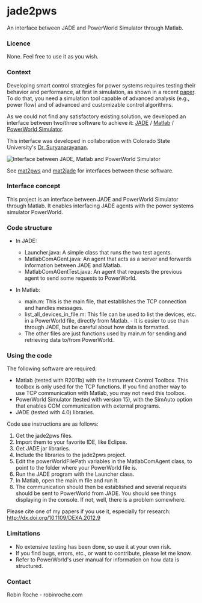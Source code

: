 # jade2pws

An interface between JADE and PowerWorld Simulator through Matlab.

### Licence

None. Feel free to use it as you wish.

### Context

Developing smart control strategies for power systems requires testing their behavior and performance, at first in simulation, as shown in a recent [paper](http://dx.doi.org/10.1109/DEXA.2012.9). To do that, you need a simulation tool capable of advanced analysis (e.g., power flow) and of advanced and customizable control algorithms. 

As we could not find any satisfactory existing solution, we developed an interface between two/three software to achieve it: [JADE](http://jade.tilab.com/) / [Matlab](http://www.mathworks.com/products/matlab/) / [PowerWorld Simulator](http://www.powerworld.com/).

This interface was developed in collaboration with Colorado State University's [Dr. Suryanarayanan](http://www.engr.colostate.edu/~ssuryana).

![Interface between JADE, Matlab and PowerWorld Simulator](http://robinroche.com/webpage/images/Jadepw.png)

See [mat2pws](https://github.com/robinroche/mat2pws) and [mat2jade](https://github.com/robinroche/mat2jade) for interfaces between these software.

### Interface concept

This project is an interface between JADE and PowerWorld Simulator through Matlab. 
It enables interfacing JADE agents with the power systems simulator PowerWorld.

### Code structure

- In JADE:
  - Launcher.java: A simple class that runs the two test agents.
  - MatlabComAGent.java: An agent that acts as a server and forwards information between JADE and Matlab.
  - MatlabComAGentTest.java: An agent that requests the previous agent to send some requests to PowerWorld.

- In Matlab:
  - main.m: This is the main file, that establishes the TCP connection and handles messages.
  - list_all_devices_in_file.m: This file can be used to list the devices, etc. in a PowerWorld file, directly from Matlab.    - It is easier to use than through JADE, but be careful about how data is formatted.
  - The other files are just functions used by main.m for sending and retrieving data to/from PowerWorld.

### Using the code

The following software are required:

- Matlab (tested with R2011b) with the Instrument Control Toolbox. This toolbox is only used for the TCP functions. If you find another way to use TCP communication with Matlab, you may not need this toolbox.
- PowerWorld Simulator (tested with version 15), with the SimAuto option that enables COM communication with external programs.
- JADE (tested with 4.0) libraries. 

Code use instructions are as follows:

1. Get the jade2pws files.
2. Import them to your favorite IDE, like Eclipse.
3. Get JADE jar libraries.
4. Include the libraries to the jade2pws project.
5. Edit the powerWorldFilePath variables in the MatlabComAgent class, to point to the folder where your PowerWorld file is.
6. Run the JADE program with the Launcher class.
7. In Matlab, open the main.m file and run it.
8. The communication should then be established and several requests should be sent to PowerWorld from JADE. You should see things displaying in the console. If not, well, there is a problem somewhere.

Please cite one of my papers if you use it, especially for research: http://dx.doi.org/10.1109/DEXA.2012.9

### Limitations 

- No extensive testing has been done, so use it at your own risk. 
- If you find bugs, errors, etc., or want to contribute, please let me know.
- Refer to PowerWorld's user manual for information on how data is structured.

### Contact

Robin Roche - robinroche.com
